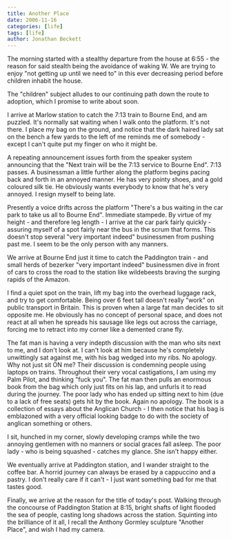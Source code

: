 ```yaml
---
title: Another Place
date: 2006-11-16
categories: [life]
tags: [life]
author: Jonathan Beckett
---
```


The morning started with a stealthy departure from the house at 6:55 - the reason for said stealth being the avoidance of waking W. We are trying to enjoy "not getting up until we need to" in this ever decreasing period before children inhabit the house.

The "children" subject alludes to our continuing path down the route to adoption, which I promise to write about soon.

I arrive at Marlow station to catch the 7:13 train to Bourne End, and am puzzled. It's normally sat waiting when I walk onto the platform. It's not there. I place my bag on the ground, and notice that the dark haired lady sat on the bench a few yards to the left of me reminds me of somebody - except I can't quite put my finger on who it might be.

A repeating announcement issues forth from the speaker system announcing that the "Next train will be the 7:13 service to Bourne End". 7:13 passes. A businessman a little further along the platform begins pacing back and forth in an annoyed manner. He has very pointy shoes, and a gold coloured silk tie. He obviously wants everybody to know that he's very annoyed. I resign myself to being late.

Presently a voice drifts across the platform "There's a bus waiting in the car park to take us all to Bourne End". Immediate stampede. By virtue of my height - and therefore leg length - I arrive at the car park fairly quickly - assuring myself of a spot fairly near the bus in the scrum that forms. This doesn't stop several "very important indeed" businessmen from pushing past me. I seem to be the only person with any manners.

We arrive at Bourne End just it time to catch the Paddington train - and small herds of bezerker "very important indeed" businessmen dive in front of cars to cross the road to the station like wildebeests braving the surging rapids of the Amazon.

I find a quiet spot on the train, lift my bag into the overhead luggage rack, and try to get comfortable. Being over 6 feet tall doesn't really "work" on public transport in Britain. This is proven when a large fat man decides to sit opposite me. He obviously has no concept of personal space, and does not react at all when he spreads his sausage like legs out across the carriage, forcing me to retract into my corner like a demented crane fly.

The fat man is having a very indepth discussion with the man who sits next to me, and I don't look at. I can't look at him because he's completely unwittingly sat against me, with his bag wedged into my ribs. No apology. Why not just sit ON me? Their discussion is condemning people using laptops on trains. Throughout their very vocal castigations, I am using my Palm Pilot, and thinking "fuck you". The fat man then pulls an enormous book from the bag which only just fits on his lap, and unfurls it to read during the journey. The poor lady who has ended up sitting next to him (due to a lack of free seats) gets hit by the book. Again no apology. The book is a collection of essays about the Anglican Church - I then notice that his bag is emblazoned with a very official looking badge to do with the society of anglican something or others.

I sit, hunched in my corner, slowly developing cramps while the two annoying gentlemen with no manners or social graces fall asleep. The poor lady - who is being squashed - catches my glance. She isn't happy either.

We eventually arrive at Paddington station, and I wander straight to the coffee bar. A horrid journey can always be erased by a cappuccino and a pastry. I don't really care if it can't - I just want something bad for me that tastes good.

Finally, we arrive at the reason for the title of today's post. Walking through the concourse of Paddington Station at 8:15, bright shafts of light flooded the sea of people, casting long shadows across the station. Squinting into the brilliance of it all, I recall the Anthony Gormley sculpture "Another Place", and wish I had my camera.